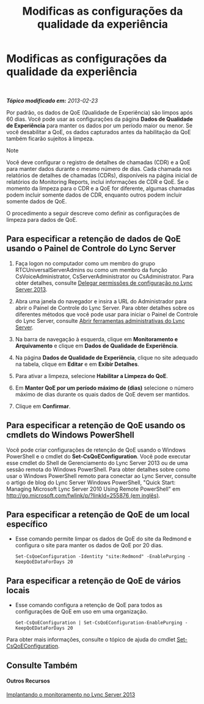 ﻿---
title: Modificas as configurações da qualidade da experiência
TOCTitle: Modificas as configurações da qualidade da experiência
ms:assetid: a6b41de2-1466-4240-8a70-14ce6f0f3ddc
ms:mtpsurl: https://technet.microsoft.com/pt-br/library/Gg182563(v=OCS.15)
ms:contentKeyID: 49307701
ms.date: 05/19/2016
mtps_version: v=OCS.15
ms.translationtype: HT
---

# Modificas as configurações da qualidade da experiência

 

_**Tópico modificado em:** 2013-02-23_

Por padrão, os dados de QoE (Qualidade de Experiência) são limpos após 60 dias. Você pode usar as configurações da página **Dados de Qualidade de Experiência** para manter os dados por um período maior ou menor. Se você desabilitar a QoE, os dados capturados antes da habilitação da QoE também ficarão sujeitos à limpeza.

> [!note]  
> Você deve configurar o registro de detalhes de chamadas (CDR) e a QoE para manter dados durante o mesmo número de dias. Cada chamada nos relatórios de detalhes de chamadas (CDRs), disponíveis na página inicial de relatórios do Monitoring Reports, inclui informações de CDR e QoE. Se o momento da limpeza para o CDR e a QoE for diferente, algumas chamadas podem incluir somente dados de CDR, enquanto outros podem incluir somente dados de QoE.

O procedimento a seguir descreve como definir as configurações de limpeza para dados de QoE.

## Para especificar a retenção de dados de QoE usando o Painel de Controle do Lync Server

1.  Faça logon no computador como um membro do grupo RTCUniversalServerAdmins ou como um membro da função CsVoiceAdministrator, CsServerAdministrator ou CsAdministrator. Para obter detalhes, consulte [Delegar permissões de configuração no Lync Server 2013](lync-server-2013-delegate-setup-permissions.md).

2.  Abra uma janela do navegador e insira a URL do Administrador para abrir o Painel de Controle do Lync Server. Para obter detalhes sobre os diferentes métodos que você pode usar para iniciar o Painel de Controle do Lync Server, consulte [Abrir ferramentas administrativas do Lync Server](lync-server-2013-open-lync-server-administrative-tools.md).

3.  Na barra de navegação à esquerda, clique em **Monitoramento e Arquivamento** e clique em **Dados de Qualidade de Experiência**.

4.  Na página **Dados de Qualidade de Experiência**, clique no site adequado na tabela, clique em **Editar** e em **Exibir Detalhes**.

5.  Para ativar a limpeza, selecione **Habilitar a Limpeza do QoE**.

6.  Em **Manter QoE por um período máximo de (dias)** selecione o número máximo de dias durante os quais dados de QoE devem ser mantidos.

7.  Clique em **Confirmar**.

## Para especificar a retenção de QoE usando os cmdlets do Windows PowerShell

Você pode criar configurações de retenção de QoE usando o Windows PowerShell e o cmdlet do **Set-CsQoEConfiguration**. Você pode executar esse cmdlet do Shell de Gerenciamento do Lync Server 2013 ou de uma sessão remota do Windows PowerShell. Para obter detalhes sobre como usar o Windows PowerShell remoto para conectar ao Lync Server, consulte o artigo de blog do Lync Server Windows PowerShell, "Quick Start: Managing Microsoft Lync Server 2010 Using Remote PowerShell" em [http://go.microsoft.com/fwlink/p/?linkId=255876 (em inglês)](http://go.microsoft.com/fwlink/p/?linkid=255876).

## Para especificar a retenção de QoE de um local específico

  - Esse comando permite limpar os dados de QoE do site da Redmond e configura o site para manter os dados de QoE por 20 dias.
    
        Set-CsQoeConfiguration -Identity "site:Redmond" -EnablePurging -KeepQoEDataForDays 20

## Para especificar a retenção de QoE de vários locais

  - Esse comando configura a retenção de QoE para todos as configurações de QoE em uso em uma organização.
    
        Get-CsQoEConfiguration | Set-CsQoEConfiguration-EnablePurging -KeepQoEDataForDays 20 

Para obter mais informações, consulte o tópico de ajuda do cmdlet [Set-CsQoEConfiguration](https://docs.microsoft.com/en-us/powershell/module/skype/Set-CsQoEConfiguration).

## Consulte Também

#### Outros Recursos

[Implantando o monitoramento no Lync Server 2013](lync-server-2013-deploying-monitoring.md)

